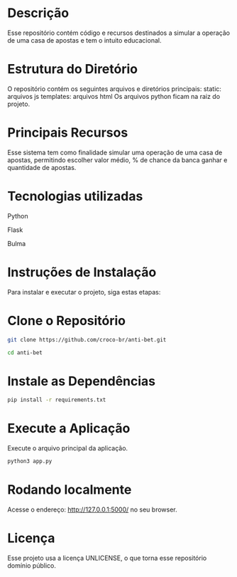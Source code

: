 # Descrição
Esse repositório contém código e recursos destinados a simular a operação de uma casa de apostas e tem o intuito educacional.

# Estrutura do Diretório
O repositório contém os seguintes arquivos e diretórios principais:
static: arquivos js
templates: arquivos html
Os arquivos python ficam na raiz do projeto.

# Principais Recursos
Esse sistema tem como finalidade simular uma operação de uma casa de apostas, permitindo escolher valor médio, % de chance da banca ganhar e quantidade de apostas.

# Tecnologias utilizadas
Python

Flask

Bulma

# Instruções de Instalação
Para instalar e executar o projeto, siga estas etapas:

# Clone o Repositório
```bash
git clone https://github.com/croco-br/anti-bet.git

cd anti-bet
```


# Instale as Dependências
```bash
pip install -r requirements.txt
```

# Execute a Aplicação
Execute o arquivo principal da aplicação. 

```bash
python3 app.py
```

# Rodando localmente

Acesse o endereço: http://127.0.0.1:5000/ no seu browser.


# Licença
Esse projeto usa a licença UNLICENSE, o que torna esse repositório domínio público.


